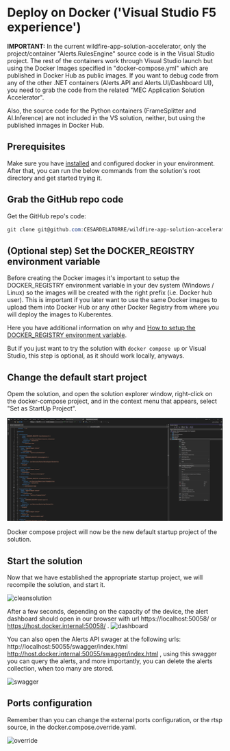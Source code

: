 # Deploy on Docker ('Visual Studio F5 experience')

**IMPORTANT:** In the current wildfire-app-solution-accelerator, only the project/container "Alerts.RulesEngine" source code is in the Visual Studio project. The rest of the containers work through Visual Studio launch but using the Docker Images specified in "docker-compose.yml" which are published in Docker Hub as public images.
If you want to debug code from any of the other .NET containers (Alerts.API and Alerts.UI/Dashboard UI), you need to grab the code from the related "MEC Application Solution Accelerator".

Also, the source code for the Python containers (FrameSplitter and AI.Inference) are not included in the VS solution, neither, but using the published inmages in Docker Hub.

## Prerequisites

Make sure you have [installed](https://docs.docker.com/desktop/install/windows-install/) and configured docker in your environment. After that, you can run the below commands from the solution's root directory and get started trying it.

## Grab the GitHub repo code

Get the GitHub repo's code:

```powershell
git clone git@github.com:CESARDELATORRE/wildfire-app-solution-accelerator.git
```

## (Optional step) Set the DOCKER_REGISTRY environment variable

Before creating the Docker images it's important to setup the DOCKER_REGISTRY environment variable in your dev system (Windows / Linux) so the images will be created with the right prefix (i.e. Docker hub user). This is important if you later want to use the same Docker images to upload them into Docker Hub or any other Docker Registry from where you will deploy the images to Kuberentes.

Here you have additional information on why and [How to setup the DOCKER_REGISTRY environment variable](./docs/SET_DOCKER_REGISTRY_VARIABLE.MD).

But if you just want to try the solution with `docker compose up` or Visual Studio, this step is optional, as it should work locally, anyways.

## Change the default start project
Opem the solution, and open the solution explorer window, right-click on the docker-compose project, and in the context menu that appears, select "Set as StartUp Project". 

![plot](./imgs/startup/startupproject.png)

Docker compose project will now be the new default startup project of the solution.

## Start the solution
Now that we have established the appropriate startup project, we will recompile the solution, and start it. 

![cleansolution](https://user-images.githubusercontent.com/101176997/221211294-486a2592-4024-4809-aa92-357668e8c458.PNG)

After a few seconds, depending on the capacity of the device, the alert dashboard should open in our browser with url https://localhost:50058/ or https://host.docker.internal:50058/ .
![dashboard](https://user-images.githubusercontent.com/101176997/221211358-6ca056f6-35aa-46d4-a02d-27de1e542f73.PNG)


You can also open the Alerts API swager at the following urls: http://localhost:50055/swagger/index.html http://host.docker.internal:50055/swagger/index.html , using this swagger you can query the alerts, and more importantly, you can delete the alerts collection, when too many are stored.

![swagger](https://user-images.githubusercontent.com/101176997/221211413-77ebffc5-b121-4202-8b8e-5e3796212c60.PNG)

## Ports configuration

Remember than you can change the external ports configuration, or the rtsp source, in the docker.compose.override.yaml.

![override](https://user-images.githubusercontent.com/101176997/221211464-a510717b-bf06-41ba-9a84-f3e6baf6c8d2.PNG)
